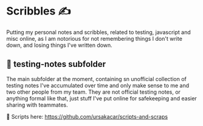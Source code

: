 # Scribbles ✍️

Putting my personal notes and scribbles, related to testing, javascript and misc online, as I am notorious for not remembering things I don't write down, and losing things I've written down.

## 🐛 testing-notes subfolder 

The main subfolder at the moment, containing sn unofficial collection of testing notes I've accumulated over time and only make sense to me and two other people from my team. They are not official testing notes, or anything formal like that, just stuff I've put online for safekeeping and easier sharing with teammates.

📜 Scripts here: https://github.com/ursakacar/scripts-and-scraps
